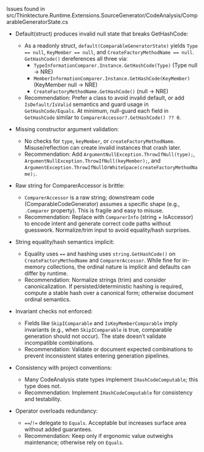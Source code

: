 Issues found in src/Thinktecture.Runtime.Extensions.SourceGenerator/CodeAnalysis/ComparableGeneratorState.cs

- Default(struct) produces invalid null state that breaks GetHashCode:
  - As a readonly struct, `default(ComparableGeneratorState)` yields `Type == null`, `KeyMember == null`, and `CreateFactoryMethodName == null`. `GetHashCode()` dereferences all three via:
    - `TypeInformationComparer.Instance.GetHashCode(Type)` (Type null → NRE)
    - `MemberInformationComparer.Instance.GetHashCode(KeyMember)` (KeyMember null → NRE)
    - `CreateFactoryMethodName.GetHashCode()` (null → NRE)
  - Recommendation: Prefer a class to avoid invalid default, or add `IsDefault/IsValid` semantics and guard usage in `GetHashCode/Equals`. At minimum, null-guard each field in `GetHashCode` similar to `ComparerAccessor?.GetHashCode() ?? 0`.

- Missing constructor argument validation:
  - No checks for `type`, `keyMember`, or `createFactoryMethodName`. Misuse/reflection can create invalid instances that crash later.
  - Recommendation: Add `ArgumentNullException.ThrowIfNull(type);`, `ArgumentNullException.ThrowIfNull(keyMember);`, and `ArgumentException.ThrowIfNullOrWhiteSpace(createFactoryMethodName);`.

- Raw string for ComparerAccessor is brittle:
  - `ComparerAccessor` is a raw string; downstream code (ComparableCodeGenerator) assumes a specific shape (e.g., `.Comparer` property). This is fragile and easy to misuse.
  - Recommendation: Replace with `ComparerInfo` (string + IsAccessor) to encode intent and generate correct code paths without guesswork. Normalize/trim input to avoid equality/hash surprises.

- String equality/hash semantics implicit:
  - Equality uses `==` and hashing uses `string.GetHashCode()` on `CreateFactoryMethodName` and `ComparerAccessor`. While fine for in-memory collections, the ordinal nature is implicit and defaults can differ by runtime.
  - Recommendation: Normalize strings (trim) and consider canonicalization. If persisted/deterministic hashing is required, compute a stable hash over a canonical form; otherwise document ordinal semantics.

- Invariant checks not enforced:
  - Fields like `SkipIComparable` and `IsKeyMemberComparable` imply invariants (e.g., when `SkipIComparable` is true, comparable generation should not occur). The state doesn’t validate incompatible combinations.
  - Recommendation: Validate or document expected combinations to prevent inconsistent states entering generation pipelines.

- Consistency with project conventions:
  - Many CodeAnalysis state types implement `IHashCodeComputable`; this type does not.
  - Recommendation: Implement `IHashCodeComputable` for consistency and testability.

- Operator overloads redundancy:
  - `==`/`!=` delegate to `Equals`. Acceptable but increases surface area without added guarantees.
  - Recommendation: Keep only if ergonomic value outweighs maintenance; otherwise rely on `Equals`.
